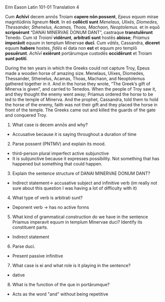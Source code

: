 Erin Eason
Latin 101-01
Translation 4


Cum **Achīvī** decem annōs Troiam **capere nōn possent**, *Epeus* equum mirae magnitūdinis ligneum **fēcit**.
In eō **collēctī sunt** *Menelaus, Ulixēs, Diomedes, Thessander, Sthenelus, Acamas, Thoas, Machaon, Neoptolemus.* 
et in equō **scripsērunt** “DANAI MINERVAE DONUM DANT”, castraque **transtulērunt** Tenedo. 
Cum id *Troianī* **vidērunt**, **arbitratī sunt** hostēs **abisse**; *Priamus* **imperāvit** equum in templum Minervae **ducī**.
Cum *vātēs*, Cassandra, **diceret** equum **habere** hostes, *fidēs* eī data non **est** et equum pro templō **posuērunt**. 
*Achīvī* **exiērunt** portārumque custodēs **occidērunt** et Troiam **sunt potitī**.

During the ten years in which the Greeks could not capture Troy, Epeus made a wooden horse of amazing size. 
Menelaus, Ulixes, Diomedes, Thessander, Sthenelus, Acamas, Thoas, Machaon, and Neoptolemus gathered together in it. 
And in the horse they wrote, “The Greek’s gift of Minerva is given”, and carried to Tenedos.
When the people of Troy saw it, and they thought the enemy went away; Priamus ordered the horse to be led to the temple of Minerva. 
And the prophet, Cassandra, told them to hold the horse of the enemy, faith was not their gift and they placed the horse in front of the temple. 
The Greeks came out and killed the guards of the gate and conquered Troy. 

1. What case is decem annōs and why?
- Accusative because it is saying throughout a duration of time
2. Parse possent (PNTMV) and explain its mood.
- third-person plural imperfect active subjunctive 
- It is subjunctive because it expresses possibility. Not something that has happened but something that could happen. 
3. Explain the sentence structure of DANAI MINERVAE DONUM DANT?
- Indirect statement→ accusative subject and infinitive verb (im really not sure about this question I was having a lot of difficulty with it)
4. What type of verb is arbitrati sunt?
- Deponent verb → has no active forms
5. What kind of grammatical construction do we have in the sentence Priamus imperavit equum in templum Minervae duci? Identify its constituent parts.
- Indirect statement
6. Parse duci.
- Present passive infinitive
7. What case is ei and what role is it playing in the sentence?
- dative
8. What is the function of the que in portārumque?
- Acts as the word "and" without being repetitive

